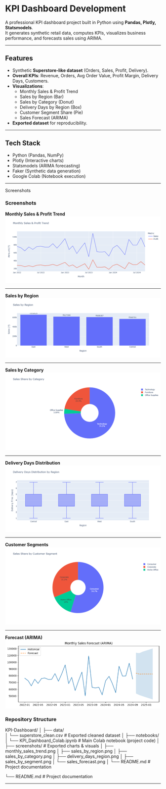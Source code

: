 # **KPI Dashboard Development**

A professional KPI dashboard project built in Python using **Pandas, Plotly, Statsmodels**.  
It generates synthetic retail data, computes KPIs, visualizes business performance, and forecasts sales using ARIMA.  

---

## **Features**
- Synthetic **Superstore-like dataset** (Orders, Sales, Profit, Delivery).  
- **Overall KPIs**: Revenue, Orders, Avg Order Value, Profit Margin, Delivery Days, Customers.  
- **Visualizations**:
  - Monthly Sales & Profit Trend  
  - Sales by Region (Bar)  
  - Sales by Category (Donut)  
  - Delivery Days by Region (Box)  
  - Customer Segment Share (Pie)  
  - Sales Forecast (ARIMA)  
- **Exported dataset** for reproducibility.  

---

## **Tech Stack**
- Python (Pandas, NumPy)  
- Plotly (Interactive charts)  
- Statsmodels (ARIMA forecasting)  
- Faker (Synthetic data generation)  
- Google Colab (Notebook execution)  

---

Screenshots
### Screenshots

**Monthly Sales & Profit Trend**  
![Monthly Sales](screenshots/monthly_sales_trend.png)

---

**Sales by Region**  
![Sales by Region](screenshots/sales_by_region.png)

---

**Sales by Category**  
![Sales by Category](screenshots/sales_by_category.png)

---

**Delivery Days Distribution**  
![Delivery Days](screenshots/delivery_days_region.png)

---

**Customer Segments**  
![Customer Segments](screenshots/sales_by_segment.png)

---

**Forecast (ARIMA)**  
![Forecast](screenshots/sales_forecast.png)

### Repository Structure

KPI-Dashboard/
│
├── data/  
│   └── superstore_clean.csv       # Exported cleaned dataset
│
├── notebooks/  
│   └── KPI_Dashboard_Colab.ipynb  # Main Colab notebook (project code)
│
├── screenshots/                   # Exported charts & visuals
│   ├── monthly_sales_trend.png
│   ├── sales_by_region.png
│   ├── sales_by_category.png
│   ├── delivery_days_region.png
│   ├── sales_by_segment.png
│   └── sales_forecast.png
│
└── README.md                      # Project documentation

└── README.md                      # Project documentation

---


